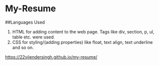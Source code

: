 # My-Resume

##Languages Used

1. HTML for adding content to the web page. Tags like div, section, p, ul, table etc. were used. 
2. CSS for styling/(adding properties) like float, text align, text underline and so on.

https://22vijendersingh.github.io/my-resume/
